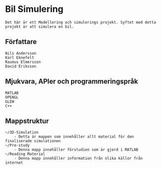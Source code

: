# Bil Simulering
	Det här är ett Modellering och simulerings projekt. Syftet med detta projekt är att simulera en bil.

## Författare
	Nils Andersson
	Karl Eknefelt
	Rasmus Elmersson
	David Eriksson
## Mjukvara, APIer och programmeringspråk
	MATLAB
	OPENGL
	GLEW
	C++
## Mappstruktur
	~/3D-Simulation
		- Detta är mappen som innehåller allt material för den finaliserade simulationen
	~/Pre-study
		- Denna mapp innehåller förstudien som är gjord i MATLAB
	~/Reading Material
		- Denna mapp innehåller information från olika källor från internet
